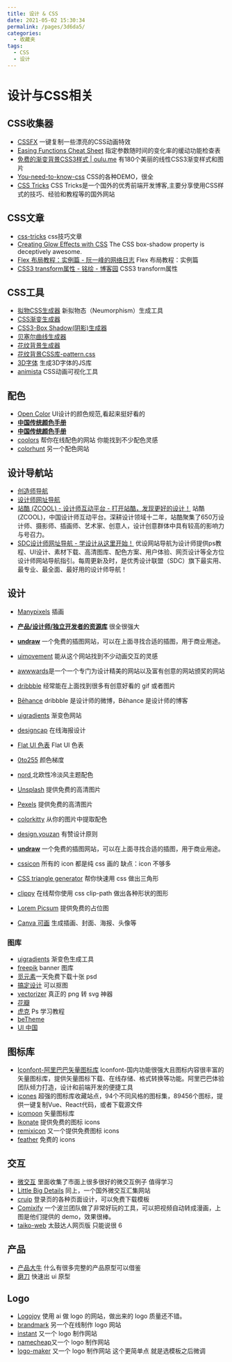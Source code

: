 ```yaml
---
title: 设计 & CSS
date: 2021-05-02 15:30:34
permalink: /pages/3d6da5/
categories:
  - 收藏夹
tags:
  - CSS
  - 设计
---
```



# 设计与CSS相关

## CSS收集器
- [CSSFX](https://cssfx.netlify.com/) 一键复制一些漂亮的CSS动画特效
- [Easing Functions Cheat Sheet](https://easings.net/) 指定参数随时间的变化率的缓动功能检查表
- [免费的渐变背景CSS3样式 | oulu.me](http://color.oulu.me/) 有180个美丽的线性CSS3渐变样式和图片
- [You-need-to-know-css](https://lhammer.cn/You-need-to-know-css/#/zh-cn/) CSS的各种DEMO，很全
- [CSS Tricks](http://css-tricks.neatbang.com/) CSS Tricks是一个国外的优秀前端开发博客,主要分享使用CSS样式的技巧、经验和教程等的国外网站

## CSS文章
- [css-tricks](https://css-tricks.com/) css技巧文章
- [Creating Glow Effects with CSS](https://codersblock.com/blog/creating-glow-effects-with-css/) The CSS box-shadow property is deceptively awesome.
- [Flex 布局教程：实例篇 - 阮一峰的网络日志](http://www.ruanyifeng.com/blog/2015/07/flex-examples.html) Flex 布局教程：实例篇
- [CSS3 transform属性 - 铭绘 - 博客园](http://www.cnblogs.com/minghui007/p/8178423.html) CSS3 transform属性


## CSS工具
- [拟物CSS生成器](https://neumorphism.io/) 新拟物态（Neumorphism）生成工具
- [CSS渐变生成器](https://www.colorzilla.com/gradient-editor/)
- [CSS3-Box Shadow(阴影)生成器](https://www.html.cn/tool/css3Preview/Box-Shadow.html)
- [贝塞尔曲线生成器](https://cubic-bezier.com)
- [花纹背景生成器](http://www.heropatterns.com/)
- [花纹背景CSS库-pattern.css](https://github.com/bansal-io/pattern.css)
- [3D字体](https://bennettfeely.com/ztext/) 生成3D字体的JS库
- [animista](https://animista.net/) CSS动画可视化工具

## 配色
- [Open Color](https://yeun.github.io/open-color/) UI设计的颜色规范,看起来挺好看的
- [**中国传统颜色手册**](https://colors.ichuantong.cn/)
- [**中国传统颜色手册**](http://zhongguose.com/)
- [coolors](https://coolors.co/) 帮你在线配色的网站 你能找到不少配色灵感
- [colorhunt](http://colorhunt.co/) 另一个配色网站

## 设计导航站
- [创造师导航](http://chuangzaoshi.com/)
- [设计师网址导航](http://hao.uisdc.com/)
- [站酷 (ZCOOL) - 设计师互动平台 - 打开站酷，发现更好的设计！](https://www.zcool.com.cn/) 站酷 (ZCOOL)，中国设计师互动平台。深耕设计领域十二年，站酷聚集了650万设计师、摄影师、插画师、艺术家、创意人，设计创意群体中具有较高的影响力与号召力。
- [SDC设计师网址导航 - 学设计从这里开始！](https://hao.uisdc.com/) 优设网站导航为设计师提供ps教程、UI设计、素材下载、高清图库、配色方案、用户体验、网页设计等全方位设计师网站导航指引。每周更新及时，是优秀设计联盟（SDC）旗下最实用、最专业、最全面、最好用的设计师导航！
 
## 设计
- [Manypixels](https://www.manypixels.co/gallery/) 插画
- [**产品/设计师/独立开发者的资源库**](https://maliquankai.com/designnav/) 很全很强大
- [**undraw**](https://undraw.co/illustrations) 一个免费的插图网站，可以在上面寻找合适的插图，用于商业用途。
- [uimovement](https://uimovement.com/) 能从这个网站找到不少动画交互的灵感
- [awwwards](https://www.awwwards.com/)是一个一个专门为设计精美的网站以及富有创意的网站颁奖的网站
- [dribbble](https://dribbble.com/) 经常能在上面找到很多有创意好看的 gif 或者图片
- [Bēhance](https://www.behance.net/) dribbble 是设计师的微博，Bēhance 是设计师的博客


- [uigradients](https://uigradients.com/#SummerDog) 渐变色网站
- [designcap](https://www.designcap.com/) 在线海报设计
- [Flat UI 色表](https://flatuicolors.com/) Flat UI 色表
- [0to255](https://www.0to255.com/) 颜色梯度

- [nord ](https://github.com/arcticicestudio/nord) 北欧性冷淡风主题配色
- [Unsplash](https://unsplash.com/) 提供免费的高清图片
- [Pexels](https://www.pexels.com/zh-cn/) 提供免费的高清图片
- [colorkitty](https://colorkitty.com/) 从你的图片中提取配色
- [design.youzan](http://design.youzan.com/) 有赞设计原则

- [**undraw**](https://undraw.co/illustrations) 一个免费的插图网站，可以在上面寻找合适的插图，用于商业用途。
- [cssicon](http://cssicon.space/#/) 所有的 icon 都是纯 css 画的 缺点：icon 不够多
- [CSS triangle generator](http://apps.eky.hk/css-triangle-generator/) 帮你快速用 css 做出三角形
- [clippy](http://bennettfeely.com/clippy/) 在线帮你使用 css clip-path 做出各种形状的图形
- [Lorem Picsum](https://picsum.photos/) 提供免费的占位图

- [Canva 可画](https://www.canva.cn/) 生成插画、封面、海报、头像等


### 图库

- [uigradients](https://uigradients.com/) 渐变色生成工具
- [freepik](https://www.freepik.com/) banner 图库
- [觅元素](http://www.51yuansu.com/)一天免费下载十张 psd
- [搞定设计](https://www.gaoding.com/) 可以抠图
- [vectorizer](https://www.vectorizer.io/) 真正的 png 转 svg 神器
- [花瓣](https://huaban.com/)
- [虎克](https://huke88.com/) Ps 学习教程
- [beTheme](https://themes.muffingroup.com/be/splash/)
- [UI 中国](https://www.ui.cn/)

## 图标库

- [Iconfont-阿里巴巴矢量图标库](http://www.iconfont.cn/) Iconfont-国内功能很强大且图标内容很丰富的矢量图标库，提供矢量图标下载、在线存储、格式转换等功能。阿里巴巴体验团队倾力打造，设计和前端开发的便捷工具
- [icones](https://icones.js.org/) 超强的图标库收藏站点，94个不同风格的图标集，89456个图标，提供一键复制Vue、React代码，或者下载源文件
- [icomoon](https://icomoon.io/) 矢量图标库
- [Ikonate](https://github.com/mikolajdobrucki/ikonate) 提供免费的图标 icons
- [remixicon](https://remixicon.com/) 又一个提供免费图标 icons
- [feather](https://github.com/feathericons/feather) 免费的 icons

## 交互

- [微交互](http://aliscued.lofter.com/) 里面收集了市面上很多很好的微交互例子 值得学习
- [Little Big Details](http://littlebigdetails.com/) 同上，一个国外微交互汇集网站
- [cruip](https://cruip.com/) 登录页的各种页面设计，可以免费下载模板
- [Comixify](https://comixify.ii.pw.edu.pl/) 一个波兰团队做了非常好玩的工具，可以把视频自动转成漫画，上图是他们提供的 demo，效果很棒。
- [taiko-web](https://github.com/bui/taiko-web) 太鼓达人网页版 只能说很 6

## 产品

- [产品大牛](http://www.pmdaniu.com/) 什么有很多完整的产品原型可以借鉴
- [磨刀](https://modao.cc/pricing) 快速出 ui 原型

## Logo

- [Logojoy](https://logojoy.com/) 使用 ai 做 logo 的网站，做出来的 logo 质量还不错。
- [brandmark](http://brandmark.io/) 另一个在线制作 logo 网站
- [instant](https://instantlogodesign.com/) 又一个 logo 制作网站
- [namecheap](https://www.namecheap.com/logo-maker/app/)又一个 logo 制作网站
- [logo-maker](https://www.designevo.com/logo-maker/) 又一个 logo 制作网站 这个更简单点 就是选模板之后微调
